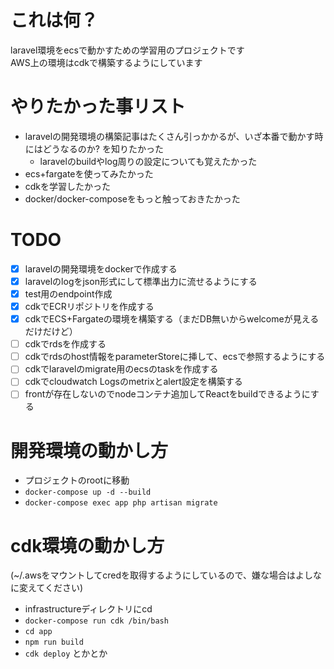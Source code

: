 # これは何？

laravel環境をecsで動かすための学習用のプロジェクトです  
AWS上の環境はcdkで構築するようにしています

# やりたかった事リスト

- laravelの開発環境の構築記事はたくさん引っかかるが、いざ本番で動かす時にはどうなるのか? を知りたかった
  - laravelのbuildやlog周りの設定についても覚えたかった
- ecs+fargateを使ってみたかった
- cdkを学習したかった
- docker/docker-composeをもっと触っておきたかった

# TODO
- [x] laravelの開発環境をdockerで作成する
- [x] laravelのlogをjson形式にして標準出力に流せるようにする
- [x] test用のendpoint作成
- [x] cdkでECRリポジトリを作成する
- [x] cdkでECS+Fargateの環境を構築する（まだDB無いからwelcomeが見えるだけだけど）
- [ ] cdkでrdsを作成する
- [ ] cdkでrdsのhost情報をparameterStoreに挿して、ecsで参照するようにする
- [ ] cdkでlaravelのmigrate用のecsのtaskを作成する
- [ ] cdkでcloudwatch Logsのmetrixとalert設定を構築する
- [ ] frontが存在しないのでnodeコンテナ追加してReactをbuildできるようにする

# 開発環境の動かし方

- プロジェクトのrootに移動
- `docker-compose up -d --build`
- `docker-compose exec app php artisan migrate`

# cdk環境の動かし方

(~/.awsをマウントしてcredを取得するようにしているので、嫌な場合はよしなに変えてください)

- infrastructureディレクトリにcd
- `docker-compose run cdk /bin/bash`
- `cd app`
- `npm run build`
- `cdk deploy` とかとか
